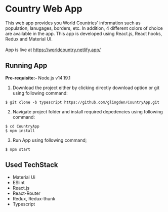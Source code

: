 # Country Web App 
This web app provides you World Countries' information such as population, lanugages, borders, etc. In addition, 4 different colors of choice are available in the app.  This app is developed using React.js, React hooks, Redux and Material UI.
<br><br> App is live at https://worldcountry.netlify.app/



## Running App 
<b>Pre-requisite:- </b>
Node.js v14.19.1

1. Download the project either by clicking directly download option or git using following command:
```
$ git clone -b typescript https://github.com/glingden/CountryApp.git
```

2. Navigate project folder and install required depedencies using following command:
  ```
  $ cd CountryApp
  $ npm install
  ```
3. Run App using following command;
  ```
  $ npm start
  ```


## Used TechStack
<ul>
  <li>Material Ui</li>
  <li>ESlint</li>
  <li>React.js</li>
  <li>React-Router</li>
  <li>Redux, Redux-thunk</li>
  <li>Typescript</li>
</ul>

